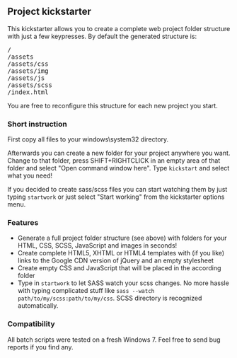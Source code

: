 ## Project kickstarter ##

This kickstarter allows you to create a complete web project folder structure with just a few keypresses. By default the generated structure is:

<pre>/
/assets
/assets/css
/assets/img
/assets/js
/assets/scss
/index.html</pre>

You are free to reconfigure this structure for each new project you start.

### Short instruction ###

First copy all files to your windows\system32 directory. 

Afterwards you can create a new folder for your project anywhere you want. 
Change to that folder, press SHIFT+RIGHTCLICK in an empty area of that folder and select "Open command window here". 
Type `kickstart` and select what you need!

If you decided to create sass/scss files you can start watching them by just typing `startwork` or just select "Start working" from the kickstarter options menu.


### Features ###

* Generate a full project folder structure (see above) with folders for your HTML, CSS, SCSS, JavaScript and images in seconds!
* Create complete HTML5, XHTML or HTML4 templates with (if you like) links to the Google CDN version of jQuery and an empty stylesheet
* Create empty CSS and JavaScript that will be placed in the according folder
* Type in `startwork` to let SASS watch your scss changes. No more hassle with typing complicated stuff like `sass --watch path/to/my/scss:path/to/my/css`. SCSS directory is recognized automatically.


### Compatibility ###

All batch scripts were tested on a fresh Windows 7. Feel free to send bug reports if you find any.